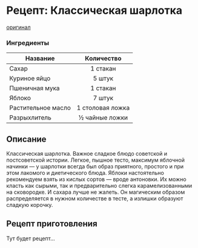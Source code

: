 # Рецепт: Классическая шарлотка
[оригинал](https://eda.ru/recepty/vypechka-deserty/klassicheskaja-sharlotka-21916)

### Ингредиенты
| Название        	| Количество    |
| -------------   	|:-------------:|
| Сахар  	| 1 стакан			|
| Куриное яйцо  			| 5 штук		|
| Пшеничная мука		| 1 стакан 		|
| Яблоко		| 7 штук		|
| Растительное масло	| 1 столовая ложка|
| Разрыхлитель		| ½ чайные ложки	|

## Описание
Классическая шарлотка. Важное сладкое блюдо советской и постсоветской истории. Легкое, пышное тесто, максимум яблочной начинки — у шарлотки всегда был образ приятного, простого и при этом лакомого и диетического блюда. Яблоки настоятельно рекомендуем взять из кислых сортов — вроде антоновки. Их можно класть как сырыми, так и предварительно слегка карамелизованными на сковородке. И сахара лучше не жалеть. Он магическим образом распределяется в нужном количестве в тесте, а излишки образуют сладкую корочку.

## Рецепт приготовления
Тут будет рецепт...